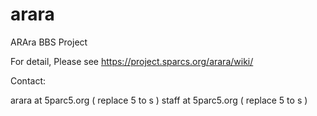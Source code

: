arara
=====

ARAra BBS Project

For detail, Please see https://project.sparcs.org/arara/wiki/ 

Contact:

  arara at 5parc5.org ( replace 5 to s )
  staff at 5parc5.org ( replace 5 to s )
